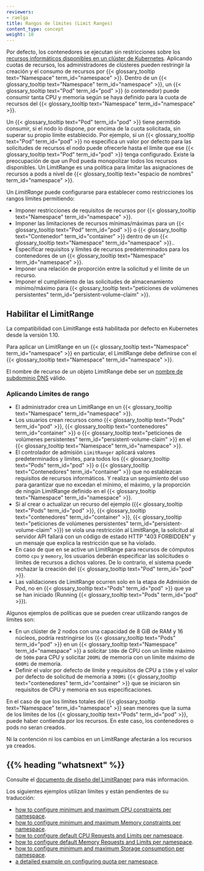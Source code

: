 ```yaml
---
reviewers:
- raelga
title: Rangos de límites (Limit Ranges)
content_type: concept
weight: 10
---
```


<!-- overview -->

Por defecto, los contenedores se ejecutan sin restricciones sobre los [recursos informáticos disponibles en un clúster de Kubernetes](/docs/concepts/configuration/manage-resources-containers/). Aplicando cuotas de recursos, los administradores de clústeres pueden restringir la creación y el consumo de recursos por {{< glossary_tooltip text="Namespace" term_id="namespace" >}}.
Dentro de un {{< glossary_tooltip text="Namespace" term_id="namespace" >}}, un {{< glossary_tooltip text="Pod" term_id="pod" >}} (o contenedor) puede consumir tanta CPU y memoria según se haya definido para la cuota de recursos del {{< glossary_tooltip text="Namespace" term_id="namespace" >}}.

Un {{< glossary_tooltip text="Pod" term_id="pod" >}} tiene permitido consumir, si el nodo lo dispone, por encima de la cuota solicitada, sin superar su propio límite establecido.
Por ejemplo, sí un {{< glossary_tooltip text="Pod" term_id="pod" >}} no especifica un valor por defecto para las solicitudes de recursos el nodo puede ofrecerle hasta el límite que ese {{< glossary_tooltip text="Pod" term_id="pod" >}} tenga configurado.
Existe la preocupación de que un Pod pueda monopolizar todos los recursos disponibles. Un LimitRange es una política para limitar las asignaciones de recursos a pods a nivel de {{< glossary_tooltip text="espacio de nombres" term_id="namespace" >}}.

<!-- body -->

Un _LimitRange_ puede configurarse para establecer como restricciones los rangos límites permitiendo:

- Imponer restricciones de requisitos de recursos por {{< glossary_tooltip text="Namespace" term_id="namespace" >}}.
- Imponer las limitaciones de recursos mínimas/máximas para un {{< glossary_tooltip text="Pod" term_id="pod" >}} o {{< glossary_tooltip text="Contenedor" term_id="container" >}} dentro de un {{< glossary_tooltip text="Namespace" term_id="namespace" >}}..
- Especificar requisitos y límites de recursos predeterminados para los contenedores de un {{< glossary_tooltip text="Namespace" term_id="namespace" >}}.
- Imponer una relación de proporción entre la solicitud y el límite de un recurso.
- Imponer el cumplimiento de las solicitudes de almacenamiento mínimo/máximo para {{< glossary_tooltip text="peticiones de volúmenes persistentes" term_id="persistent-volume-claim" >}}.

## Habilitar el LimitRange

La compatibilidad con LimitRange está habilitada por defecto en Kubernetes desde la versión 1.10.

Para aplicar un LimitRange en un {{< glossary_tooltip text="Namespace" term_id="namespace" >}} en particular, el LimitRange debe definirse con el {{< glossary_tooltip text="Namespace" term_id="namespace" >}}.

El nombre de recurso de un objeto LimitRange debe ser un
[nombre de subdominio DNS](/docs/concepts/overview/working-with-objects/names#dns-subdomain-names) válido.

### Aplicando Límites de rango

- El administrador crea un LimitRange en un {{< glossary_tooltip text="Namespace" term_id="namespace" >}}.
- Los usuarios crean recursos como {{< glossary_tooltip text="Pods" term_id="pod" >}}, {{< glossary_tooltip text="contenedores" term_id="container" >}} o {{< glossary_tooltip text="peticiones de volúmenes persistentes" term_id="persistent-volume-claim" >}} en el {{< glossary_tooltip text="Namespace" term_id="namespace" >}}.
- El controlador de admisión `LimitRanger` aplicará valores predeterminados y límites, para todos los {{< glossary_tooltip text="Pods" term_id="pod" >}} o {{< glossary_tooltip text="Contenedores" term_id="container" >}} que no establezcan requisitos de recursos informáticos. Y realiza un seguimiento del uso para garantizar que no excedan el mínimo, el máximo, y la proporción de ningún LimitRange definido en el {{< glossary_tooltip text="Namespace" term_id="namespace" >}}.
- Si al crear o actualizar un recurso del ejemplo ({{< glossary_tooltip text="Pods" term_id="pod" >}}, {{< glossary_tooltip text="contenedores" term_id="container" >}}, {{< glossary_tooltip text="peticiones de volúmenes persistentes" term_id="persistent-volume-claim" >}}) se viola una restricción al LimitRange, la solicitud al servidor API fallará con un código de estado HTTP "403 FORBIDDEN" y un mensaje que explica la restricción que se ha violado.
- En caso de que en se active un LimitRange para recursos de cómputos como `cpu` y `memory`, los usuarios deberán especificar las solicitudes o límites de recursos a dichos valores. De lo contrario, el sistema puede rechazar la creación del {{< glossary_tooltip text="Pod" term_id="pod" >}}.
- Las validaciones de LimitRange ocurren solo en la etapa de Admisión de Pod, no en {{< glossary_tooltip text="Pods" term_id="pod" >}} que ya se han iniciado (Running {{< glossary_tooltip text="Pods" term_id="pod" >}}).

Algunos ejemplos de políticas que se pueden crear utilizando rangos de límites son:

- En un clúster de 2 nodos con una capacidad de 8 GiB de RAM y 16 núcleos, podría restringirse los {{< glossary_tooltip text="Pods" term_id="pod" >}} en un {{< glossary_tooltip text="Namespace" term_id="namespace" >}} a solicitar `100m` de CPU con un límite máximo de `500m` para CPU y solicitar `200Mi` de memoria con un límite máximo de `600Mi` de memoria.
- Definir el valor por defecto de límite y requisitos de CPU a `150m` y el valor por defecto de solicitud de memoria a `300Mi` {{< glossary_tooltip text="contenedores" term_id="container" >}} que se iniciaron sin requisitos de CPU y memoria en sus especificaciones.

En el caso de que los límites totales del {{< glossary_tooltip text="Namespace" term_id="namespace" >}} sean menores que la suma de los límites de los {{< glossary_tooltip text="Pods" term_id="pod" >}},
puede haber contienda por los recursos. En este caso, los contenedores o pods no seran creados.

Ni la contención ni los cambios en un LimitRange afectarán a los recursos ya creados.

## {{% heading "whatsnext" %}}

Consulte el [documento de diseño del LimitRanger](https://git.k8s.io/community/contributors/design-proposals/resource-management/admission_control_limit_range.md) para más información.

Los siguientes ejemplos utilizan límites y están pendientes de su traducción:

- [how to configure minimum and maximum CPU constraints per namespace](/docs/tasks/administer-cluster/manage-resources/cpu-constraint-namespace/).
- [how to configure minimum and maximum Memory constraints per namespace](/docs/tasks/administer-cluster/manage-resources/memory-constraint-namespace/).
- [how to configure default CPU Requests and Limits per namespace](/docs/tasks/administer-cluster/manage-resources/cpu-default-namespace/).
- [how to configure default Memory Requests and Limits per namespace](/docs/tasks/administer-cluster/manage-resources/memory-default-namespace/).
- [how to configure minimum and maximum Storage consumption per namespace](/docs/tasks/administer-cluster/limit-storage-consumption/#limitrange-to-limit-requests-for-storage).
- [a detailed example on configuring quota per namespace](/docs/tasks/administer-cluster/manage-resources/quota-memory-cpu-namespace/).
